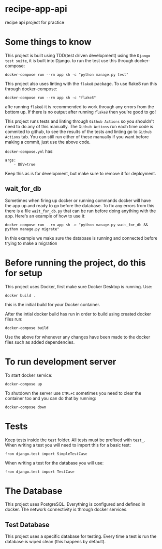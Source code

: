 # recipe-app-api
recipe api project for practice



# Some things to know
This project is built using TDD(test driven development) using the `Django test suite`, it is built into Django. to run the test use this through docker-compose:
```
docker-compose run --rm app sh -c "python manage.py test"
```

This project also uses linting with the `flake8` package.
To use flake8 run this through docker-compose:
```
docker-compose run --rm app sh -c "flake8"
```
afte running `flake8` it is recommended to work through any errors from the bottom up. If there is no output after running `flake8` then you're good to go!

This project runs tests and linting through `Github Actions` so you shouldn't need to do any of this manually. The `Github Actions` run each time code is commited to github, to see the results of the tests and linting go to `Github Actions` tab. You can still run either of these manually if you want before making a commit, just use the above code.

`docker-compose.yml` has:
```
args:
    - DEV=true
```
 Keep this as is for development, but make sure to remove it for deployment.

 ## wait_for_db
 Sometimes when firing up docker or running commands docker will have the app up and ready to go before the database. To fix any errors from this there is a file `wait_for_db.py` that can be run before doing anything with the app. Here's an example of how to use it:
 ```
 docker-compose run --rm app sh -c "python manage.py wait_for_db && python manage.py migrate"
 ```
In this example we make sure the database is running and connected before trying to make a migration


# Before running the project, do this for setup
This project uses Docker, first make sure Docker Desktop is running.
Use:
```
docker build .
```
this is the initial build for your Docker container.

After the intial docker build has run in order to build using created docker files run:
```
docker-compose build
```
Use the above for whenever any changes have been made to the docker files such as added dependencies.



# To run development server
To start docker service:
```
docker-compose up
```

To shutdown the server use `CTRL+C`
sometimes you need to clear the container too and you can do that by running:
```
docker-compose down
```


# Tests
Keep tests inside the `test` folder. All tests must be prefixed with `test_`. When writing a test you will need to import this for a basic test:
```
from django.test import SimpleTestCase
```
When writing a test for the database you will use:
```
from django.test import TestCase
```

# The Database
This project uses PostgreSQL. Everything is configured and defined in docker. The network connectivity is through docker services.

## Test Database
This project uses a specific database for testing. Every time a test is run the database is wiped clean (this happens by default).
